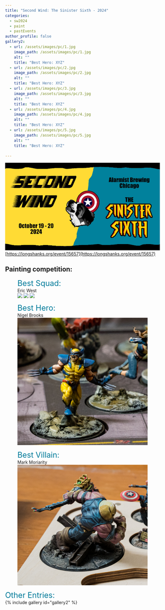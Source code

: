```yaml
---
title: "Second Wind: The Sinister Sixth - 2024"
categories:
  - sw2024
  - paint
  - pastEvents
author_profile: false
gallery2:
  - url: /assets/images/pc/1.jpg
    image_path: /assets/images/pc/1.jpg
    alt: ""
    title: "Best Hero: XYZ"
  - url: /assets/images/pc/2.jpg
    image_path: /assets/images/pc/2.jpg
    alt: ""
    title: "Best Hero: XYZ"
  - url: /assets/images/pc/3.jpg
    image_path: /assets/images/pc/3.jpg
    alt: ""
    title: "Best Hero: XYZ"
  - url: /assets/images/pc/4.jpg
    image_path: /assets/images/pc/4.jpg
    alt: ""
    title: "Best Hero: XYZ"
  - url: /assets/images/pc/5.jpg
    image_path: /assets/images/pc/5.jpg
    alt: ""
    title: "Best Hero: XYZ"

---
```


![Second Wind 6 Logo](/assets/images/Scond_Wind_6_Logo_color.png "Logo")
[https://longshanks.org/event/15657](https://longshanks.org/event/15657)

<h2>Painting competition:</h2>
<figure>
  <figcaption><span style='font-size: 25px; color: rgb(0,122,153)'>Best Squad:</span><br/>Eric West</figcaption>
  <a href="/assets/images/pc/best-squad_52435700675_o.jpg"><img src="/assets/images/pc/best-squad_52435700675_o.jpg"></a>
  <a href="/assets/images/pc/best-squad_52435700785_o.jpg"><img src="/assets/images/pc/best-squad_52435700785_o.jpg"></a>
  <a href="/assets/images/pc/best-squad_52435765388_o.jpg"><img src="/assets/images/pc/best-squad_52435765388_o.jpg"></a>    
</figure>
<figure>  
  <figcaption><span style='font-size: 25px; color: rgb(0,122,153)'>Best Hero:</span><br/>Nigel Brooks</figcaption>
  <a href="/assets/images/pc/best-hero_52435247766_o.jpg"><img src="/assets/images/pc/best-hero_52435247766_o.jpg"></a>
</figure>
<figure>  
  <figcaption><span style='font-size: 25px; color: rgb(0,122,153)'>Best Villain:</span><br/>Mark Moriarity</figcaption>  
  <a href="/assets/images/pc/best-villain_52434741237_o.jpg"><img src="/assets/images/pc/best-villain_52434741237_o.jpg"></a>    
</figure>

<span style='font-size: 25px; color: rgb(0,122,153)'>Other Entries:</span><br/>
{% include gallery id="gallery2" %}